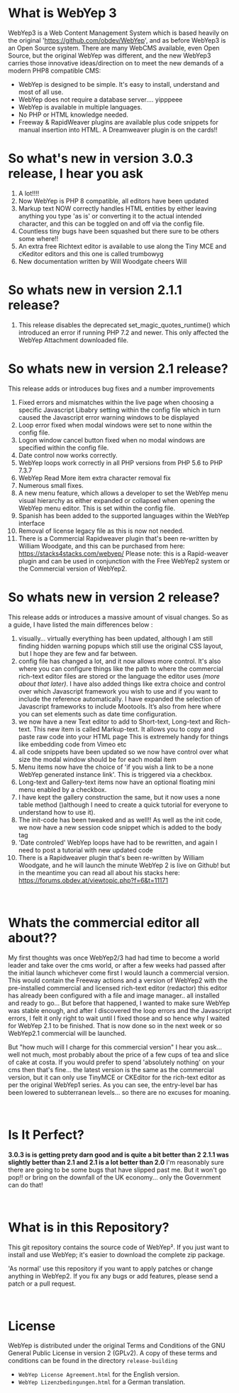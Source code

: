 What is WebYep 3
================
WebYep3 is a Web Content Management System which is based heavily on the original 'https://github.com/obdev/WebYep', 
and as before WebYep3 is an Open Source system. 
There are many WebCMS available, even Open Source, but the original WebYep was different, and the new WebYep3 carries those innovative ideas/direction on to meet the new demands of a modern PHP8 compatible CMS:

* WebYep is designed to be simple. It's easy to install, understand and most of all use.
* WebYep does not require a database server.... yipppeee
* WebYep is available in multiple languages.
* No PHP or HTML knowledge needed.
* Freeway & RapidWeaver plugins are available plus code snippets for manual insertion into HTML. A Dreamweaver plugin is on the cards!!


So what's new in version 3.0.3 release, I hear you ask
============================

1. A lot!!!! 
2. Now WebYep is PHP 8 compatible, all editors have been updated
3. Markup text NOW correctly handles HTML entities by either leaving anything you type 'as is' or converting it to the actual intended character, and this can be toggled on and off via the config file.
4. Countless tiny bugs have been squashed but there sure to be others some where!!
5. An extra free Richtext editor is available to use along the Tiny MCE and cKeditor editors and this one is called trumbowyg
6. New documentation written by Will Woodgate cheers Will 


So whats new in version 2.1.1 release?
============================

1. This release disables the deprecated set_magic_quotes_runtime() which introduced an error if running PHP 7.2 and newer. This only affected the WebYep Attachment downloaded file.



So whats new in version 2.1 release?
============================

This release adds or introduces bug fixes and a number improvements

1. Fixed errors and mismatches within the live page when choosing a specific Javascript Libabry setting within the config file which in turn caused the Javascript error warning windows to be displayed
2. Loop error fixed when modal windows were set to none within the config file.
3. Logon window cancel button fixed when no modal windows are specified within the config file.
4. Date control now works correctly.
5. WebYep loops work correctly in all PHP versions from PHP 5.6 to PHP 7.3.7
6. WebYep Read More item extra character removal fix
7. Numerous small fixes.
8. A new menu feature, which allows a developer to set the WebYep menu visual hierarchy as either expanded or collapsed when opening the WebYep menu editor. This is set within the config file.
9. Spanish has been added to the supported languages within the WebYep interface
10. Removal of license legacy file as this is now not needed.
11. There is a Commercial Rapidweaver plugin that's been re-written by William Woodgate, and this can be purchased from here: https://stacks4stacks.com/webyep/  Please note: this is a Rapid-weaver plugin and can be used in conjunction with the Free WebYep2 system or the Commercial version of WebYep2.



So whats new in version 2 release?
============================

This release adds or introduces a massive amount of visual changes. So as a guide, I have listed the main differences below :

1. visually… virtually everything has been updated, although I am still finding hidden warning popups which still use the original CSS layout, but I hope they are few and far between.
2. config file has changed a lot, and it now allows more control. It's also where you can configure things like the path to where the commercial rich-text editor files are stored or the language the editor uses *(more about that later)*.  I have also added things like extra choice and control over which Javascript framework you wish to use and if you want to include the reference automatically. I have expanded the selection of Javascript frameworks to include Mootools. It’s also from here where you can set elements such as date time configuration.
3. we now have a new Text editor to add to Short-text, Long-text and Rich-text. This new item is called Markup-text. It allows you to copy and paste raw code into your HTML page This is extremely handy for things like embedding code from Vimeo etc
4. all code snippets have been updated so we now have control over what size the modal window should be for each modal item
5. Menu items now have the choice of 'if you wish a link to be a none WebYep generated instance link'. This is triggered via a checkbox.
6. Long-text and Gallery-text items now have an optional floating mini menu enabled by a checkbox.
7. I have kept the gallery construction the same, but it now uses a none table method ()although I need to create a quick tutorial for everyone to understand how to use it).
8. The init-code has been tweaked and as well!! As well as the init code, we now have a new session code snippet which is added to the body tag
9. 'Date controled' WebYep loops have had to be rewritten, and again I need to post a tutorial with new updated code
10. There is a Rapidweaver plugin that's been re-written by William Woodgate, and he will launch the minute WebYep 2 is live on Github! but in the meantime you can read all about his stacks here: https://forums.obdev.at/viewtopic.php?f=6&t=11171

 

Whats the commercial editor all about??
============================

My first thoughts was once WebYep2/3 had had time to become a world leader and take over the cms world, or after a few weeks had passed after the initial launch whichever come first I would launch a commercial version. This would contain the Freeway actions and a version of WebYep2 with the pre-installed commercial and licensed rich-text editor (redactor) this editor has already been configured with a file and image manager.. all installed and ready to go...
But before that happened, I wanted to make sure WebYep was stable enough, and after I discovered the loop errors and the Javascript errors, I felt it only right to wait until I fixed those and so hence why I waited for WebYep 2.1 to be finished. That is now done so in the next week or so WebYep2.1 commercial will be launched.

But "how much will I charge for this commercial version" I hear you ask... well not much, most probably about the price of a few cups of tea and slice of cake at costa. 
If you would prefer to spend 'absolutely nothing' on your cms then that's fine... the latest version is the same as the commercial version, but it can only use TinyMCE or CKEditor for the rich-text editor as per the original WebYep1 series.
As you can see, the entry-level bar has been lowered to subterranean levels... so there are no excuses for moaning.

 

Is It Perfect?
============================

**3.0.3 is is getting prety darn good and is quite a bit better than 2**
**2.1.1 was slightly better than 2.1 and 2.1 is a lot better than 2.0** I'm reasonably sure there are going to be some bugs that have slipped past me.
But it won't go pop!! or bring on the downfall of the UK economy... only the Government can do that!

 

What is in this Repository?
============================

This git repository contains the source code of WebYep². If you just want to
install and use WebYep; it's easier to download the complete zip package.

'As normal' use this repository if you want to apply patches or change anything in WebYep2.
If you fix any bugs or add features, please send a patch or a pull request.

 

License
========

WebYep is distributed under the original  Terms and Conditions of the GNU General Public License in version 2 (GPLv2). A copy of these terms and conditions can be found in the directory `release-building`

* `WebYep License Agreement.html` for the English version.
* `WebYep Lizenzbedingungen.html` for a German translation.

